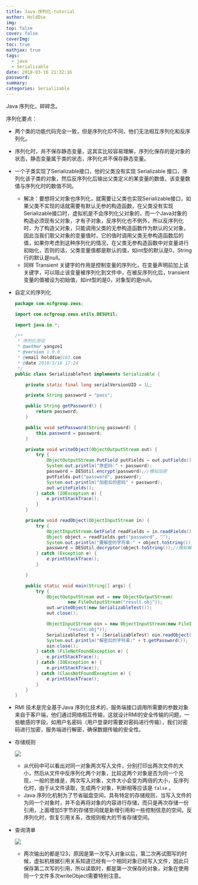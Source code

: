 ```yaml
---
title: Java-序列化-tutorial
author: HoldDie
img: 
top: false
cover: false
coverImg: 
toc: true
mathjax: true
tags:
  - java
  - Serializable
date: 2018-03-16 21:32:16
password:
summary:  
categories: Serializable
---
```


Java 序列化，碎碎念。



序列化要点：

- 两个类的功能代码完全一致，但是序列化ID不同，他们无法相互序列化和反序列化。

- 序列化时，并不保存静态变量，这其实比较容易理解，序列化保存的是对象的状态，静态变量属于类的状态，序列化并不保存静态变量。

- 一个子类实现了Serializable接口，他的父类没有实现 Serializable 接口，序列化该子类的对象，然后反序列化后输出父类定义的某变量的数值，该变量数值与序列化时的数值不同。

  - 解决：要想将父对象也序列化，就需要让父类也实现Serializable接口，如果父类不实现的话就需要有默认无参的构造函数，在父类没有实现Serializable接口时，虚拟机是不会序列化父对象的，而一个Java对象的构造必须现有父对象，才有子对象，反序列化也不例外，所以反序列化时，为了构造父对象，只能调用父类的无参构造函数作为默认的父对象，因此当我们取父对象的变量值时，它的值时调用父类无参构造函数后的值，如果你考虑到这种序列化的情况，在父类无参构造函数中对变量进行初始化，否则的话，父类变量值都是默认的值，如int型的默认是0，String行的默认是null。
  - 同样 Transient 关键字的作用是控制变量的序列化，在变量声明前加上该关键字，可以阻止该变量被序列化到文件中，在被反序列化后，transient 变量的值被设为初始值，如int型的是0，对象型的是null。

- 自定义的序列化

  ```java
  package com.ncfgroup.zeus;

  import com.ncfgroup.zeus.utils.DESUtil;

  import java.io.*;

  /**
   * 序列化测试
   * @author yangze1
   * @version 1.0.0
   * @email holddie@163.com
   * @date 2018/3/16 17:24
   */
  public class SerializableTest implements Serializable {

      private static final long serialVersionUID = 1L;

      private String password = "pass";

      public String getPassword() {
          return password;
      }

      public void setPassword(String password) {
          this.password = password;
      }

      private void writeObject(ObjectOutputStream out) {
          try {
              ObjectOutputStream.PutField putFields = out.putFields();
              System.out.println("原密码:" + password);
              password = DESUtil.encrypt(password);//模拟加密
              putFields.put("password", password);
              System.out.println("加密后的密码" + password);
              out.writeFields();
          } catch (IOException e) {
              e.printStackTrace();
          }
      }

      private void readObject(ObjectInputStream in) {
          try {
              ObjectInputStream.GetField readFields = in.readFields();
              Object object = readFields.get("password", "");
              System.out.println("要解密的字符串:" + object.toString());
              password = DESUtil.decryptor(object.toString());//模拟解密,需要获得本地的密钥
          } catch (Exception e) {
              e.printStackTrace();
          }

      }

      public static void main(String[] args) {
          try {
              ObjectOutputStream out = new ObjectOutputStream(
                      new FileOutputStream("result.obj"));
              out.writeObject(new SerializableTest());
              out.close();

              ObjectInputStream oin = new ObjectInputStream(new FileInputStream(
                      "result.obj"));
              SerializableTest t = (SerializableTest) oin.readObject();
              System.out.println("解密后的字符串:" + t.getPassword());
              oin.close();
          } catch (FileNotFoundException e) {
              e.printStackTrace();
          } catch (IOException e) {
              e.printStackTrace();
          } catch (ClassNotFoundException e) {
              e.printStackTrace();
          }
      }
  }

  ```

- RMI 技术是完全基于Java 序列化技术的，服务端接口调用所需要的参数对象来自于客户端，他们通过网络相互传输，这就设计RMI的安全传输的问题，一些敏感的字段，如用户名密码（用户登录时需要对密码进行传输），我们对密码进行加密，服务端进行解密，确保数据传输的安全性。

- 存储规则

  ![](https://www.holddie.com/img/20200105151336.png)

  - 从代码中可以看出对同一对象两次写入文件，分别打印出两次文件的大小，然后从文件中反序列化两个对象，比较这两个对象是否为同一个兑现，一般的思维是，两次写入对象，文件大小会变为两倍的大小，反序列化时，由于从文件读取，生成两个对象，判断相等应该是 `false` 。
  - Java 序列化机制为了节省磁盘空间，具有特定的存储规则，当写入文件的为同一个对象时，并不会再将对象的内容进行存储，而只是再次存储一份引用，上面增加5字节的存储空间就是新增引用和一些控制信息的空间。反序列化时，恢复引用关系，改规则极大的节省存储空间。

- 查询清单

  ![](https://www.holddie.com/img/20200105151346.png)

  - 两次输出的都是123，原因是第一次写入对象以后，第二次再试图写的时候，虚拟机根据引用关系知道已经有一个相同对象已经写入文件，因此只保存第二次写的引用，所以读取时，都是第一次保存的对象，对象在使用同一个文件多次writeObject需要特别注意。

